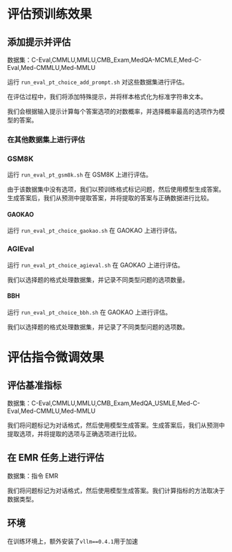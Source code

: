 # 评估预训练效果
## 添加提示并评估
数据集：C-Eval,CMMLU,MMLU,CMB_Exam,MedQA-MCMLE,Med-C-Eval,Med-CMMLU,Med-MMLU

运行 `run_eval_pt_choice_add_prompt.sh` 对这些数据集进行评估。

在评估过程中，我们将添加特殊提示，并将样本格式化为标准字符串文本。

我们会根据输入提示计算每个答案选项的对数概率，并选择概率最高的选项作为模型的答案。
### 在其他数据集上进行评估
### GSM8K
运行 `run_eval_pt_gsm8k.sh` 在 GSM8K 上进行评估。

由于该数据集中没有选项，我们以预训练格式标记问题，然后使用模型生成答案。生成答案后，我们从预测中提取答案，并将提取的答案与正确数据进行比较。
#### GAOKAO
运行 `run_eval_pt_choice_gaokao.sh` 在 GAOKAO 上进行评估。
### AGIEval
运行 `run_eval_pt_choice_agieval.sh` 在 GAOKAO 上进行评估。

我们以选择题的格式处理数据集，并记录不同类型问题的选项数量。
#### BBH
运行 `run_eval_pt_choice_bbh.sh` 在 GAOKAO 上进行评估。

我们以选择题的格式处理数据集，并记录了不同类型问题的选项数。
# 评估指令微调效果
## 评估基准指标
数据集：C-Eval,CMMLU,MMLU,CMB_Exam,MedQA_USMLE,Med-C-Eval,Med-CMMLU,Med-MMLU

我们将问题标记为对话格式，然后使用模型生成答案。生成答案后，我们从预测中提取选项，并将提取的选项与正确选项进行比较。
## 在 EMR 任务上进行评估
数据集：指令 EMR

我们将问题标记为对话格式，然后使用模型生成答案。我们计算指标的方法取决于数据类型。

## 环境

在训练环境上，额外安装了`vllm==0.4.1`用于加速